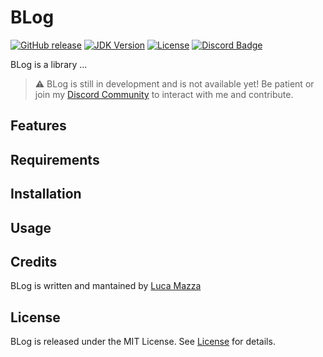 # BLog
[![GitHub release](https://img.shields.io/github/v/release/lucamazzza/BLog?color=green&label=latest%20release&sort=semver)](https://github.com/lucamazzza/BLog/releases/latest)
[![JDK Version](https://img.shields.io/badge/Swift-5.9.1-orange.svg?logo=swift)](https://www.swift.org/about/)
[![License](https://img.shields.io/badge/License-MIT-purple)](LICENSE)
[![Discord Badge](https://img.shields.io/discord/1119987238202261664?color=5865F2&label=&logo=discord&logoColor=white)](https://discord.gg/B3yXwmHb2V)

BLog is a library ... 

> ⚠️ BLog is still in development and is not available yet! Be patient or join my [Discord Community](https://discord.gg/B3yXwmHb2V) to interact with me and contribute.

## Features


## Requirements


## Installation


## Usage


## Credits
BLog is written and mantained by [Luca Mazza](https://mazluc.ch)

## License
BLog is released under the MIT License.
See [License](LICENSE) for details.
